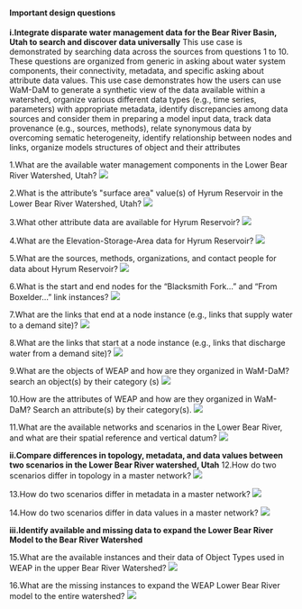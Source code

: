 #### Important design questions 

**i.Integrate disparate water management data for the Bear River Basin, Utah to search and discover data universally**
This use case is demonstrated by searching data across the sources from questions 1 to 10. These questions are organized from generic in asking about water system components, their connectivity, metadata, and specific asking about attribute data values. This use case demonstrates how the users can use WaM-DaM to generate a synthetic view of the data available within a watershed, organize various different data types (e.g., time series, parameters) with appropriate metadata, identify discrepancies among data sources and consider them in preparing a model input data, track data provenance (e.g., sources, methods), relate synonymous data by overcoming sematic heterogeneity, identify relationship between nodes and links, organize models structures of object and their attributes
   
1.What are the available water management components in the Lower Bear River Watershed, Utah? 
![](https://github.com/amabdallah/WaM-DaM1.0/blob/master/Files/Q1.png)

2.What is the attribute’s "surface area" value(s) of Hyrum Reservoir in the Lower Bear River Watershed, Utah?
![](https://github.com/amabdallah/WaM-DaM1.0/blob/master/Files/Q2.png)

3.What other attribute data are available for Hyrum Reservoir? 
![](https://github.com/amabdallah/WaM-DaM1.0/blob/master/Files/Q3.png)

4.What are the Elevation-Storage-Area data for Hyrum Reservoir?
![](https://github.com/amabdallah/WaM-DaM1.0/blob/master/Files/Q4.png)

5.What are the sources, methods, organizations, and contact people for data about Hyrum Reservoir?
![](https://github.com/amabdallah/WaM-DaM1.0/blob/master/Files/Q5.png)

6.What is the start and end nodes for the “Blacksmith Fork…” and “From Boxelder…” link instances?
![](https://github.com/amabdallah/WaM-DaM1.0/blob/master/Files/Q6.png)

7.What are the links that end at a node instance (e.g., links that supply water to a demand site)?
![](https://github.com/amabdallah/WaM-DaM1.0/blob/master/Files/Q7.png)

8.What are the links that start at a node instance (e.g., links that discharge water from a demand site)?
![](https://github.com/amabdallah/WaM-DaM1.0/blob/master/Files/Q8.png)

9.What are the objects of WEAP and how are they organized in WaM-DaM? search an object(s) by their category (s)
![](https://github.com/amabdallah/WaM-DaM1.0/blob/master/Files/Q9.png)

10.How are the attributes of WEAP and how are they organized in WaM-DaM? Search an attribute(s) by their category(s). 
![](https://github.com/amabdallah/WaM-DaM1.0/blob/master/Files/Q10.png)

11.What are the available networks and scenarios in the Lower Bear River, and what are their spatial reference and vertical datum?
![](https://github.com/amabdallah/WaM-DaM1.0/blob/master/Files/Q11.png)

**ii.Compare differences in topology, metadata, and data values between two scenarios in the Lower Bear River watershed, Utah**
12.How do two scenarios differ in topology in a master network?
![](https://github.com/amabdallah/WaM-DaM1.0/blob/master/Files/q12.png)


13.How do two scenarios differ in metadata in a master network?
![](https://github.com/amabdallah/WaM-DaM1.0/blob/master/Files/q13.png)

14.How do two scenarios differ in data values in a master network?
![](https://github.com/amabdallah/WaM-DaM1.0/blob/master/Files/q14.png)

**iii.Identify available and missing data to expand the Lower Bear River Model to the Bear River Watershed**

15.What are the available instances and their data of Object Types used in WEAP in the upper Bear River Watershed?
![](https://github.com/amabdallah/WaM-DaM1.0/blob/master/Files/Q16.png)

16.What are the missing instances to expand the WEAP Lower Bear River model to the entire watershed? 
![](https://github.com/amabdallah/WaM-DaM1.0/blob/master/Files/q17.png)
